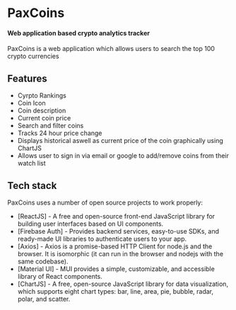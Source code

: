 # PaxC️oins
#### Web application based crypto analytics tracker

PaxCoins is a web application which allows users to search the top 100 crypto currencies 

## Features

- Cyrpto Rankings
- Coin Icon
- Coin description
- Current coin price
- Search and filter coins
- Tracks 24 hour price change
- Displays historical aswell as current price of the coin graphically using ChartJS
- Allows user to sign in via email or google to add/remove coins from their watch list

## Tech stack

PaxCoins uses a number of open source projects to work properly:

- [ReactJS] - A free and open-source front-end JavaScript library for building user interfaces based on UI components.
- [Firebase Auth] - Provides backend services, easy-to-use SDKs, and ready-made UI libraries to authenticate users to your app. 
- [Axios] - Axios is a promise-based HTTP Client for node.js and the browser. It is isomorphic (it can run in the browser and nodejs with the same codebase).
- [Material UI] - MUI provides a simple, customizable, and accessible library of React components. 
- [ChartJS] - A free, open-source JavaScript library for data visualization, which supports eight chart types: bar, line, area, pie, bubble, radar, polar, and scatter.
